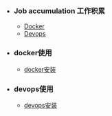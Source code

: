 + ### Job accumulation 工作积累
    + [Docker](#docker使用)
    + [Devops](#devops使用)
+ ### docker使用
    + [docker安装](https://github.com/Kingserch/Job-accumulation/blob/Docker/docker%E5%AE%89%E8%A3%85.md)
	
	
	
	
	
	
	
	
	
	
	
+ ### devops使用
    + [devops安装](https://github.com/Kingserch/Job-accumulation/blob/Docker/docker%E5%AE%89%E8%A3%85.md)